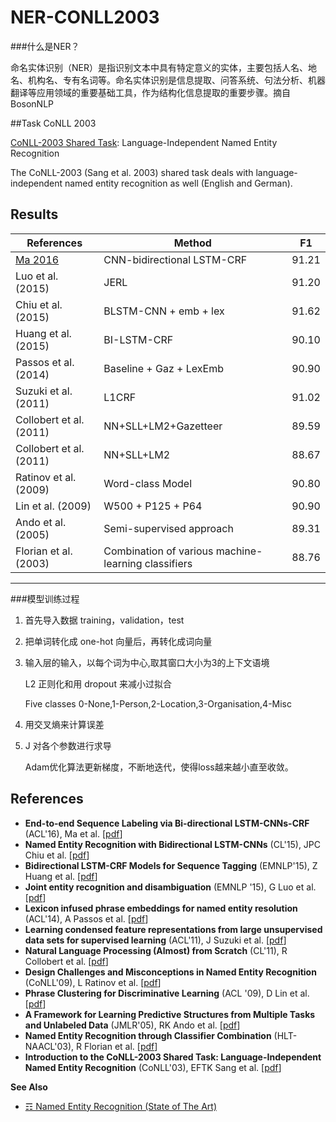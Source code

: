 # NER-CONLL2003

###什么是NER？

命名实体识别（NER）是指识别文本中具有特定意义的实体，主要包括人名、地名、机构名、专有名词等。命名实体识别是信息提取、问答系统、句法分析、机器翻译等应用领域的重要基础工具，作为结构化信息提取的重要步骤。摘自BosonNLP

##Task CoNLL 2003

[CoNLL-2003 Shared Task](https://cogcomp.org/page/resource_view/81): Language-Independent Named Entity Recognition

The CoNLL-2003 (Sang et al. 2003) shared task deals with language-independent named entity recognition as well (English and German).

## Results

| References                               | Method                                   | F1    |
| ---------------------------------------- | ---------------------------------------- | ----- |
| [Ma 2016](https://arxiv.org/pdf/1603.01354.pdf) | CNN-bidirectional LSTM-CRF               | 91.21 |
| Luo et al. (2015)                        | JERL                                     | 91.20 |
| Chiu et al. (2015)                       | BLSTM-CNN + emb + lex                    | 91.62 |
| Huang et al. (2015)                      | BI-LSTM-CRF                              | 90.10 |
| Passos et al. (2014)                     | Baseline + Gaz + LexEmb                  | 90.90 |
| Suzuki et al. (2011)                     | L1CRF                                    | 91.02 |
| Collobert et al. (2011)                  | NN+SLL+LM2+Gazetteer                     | 89.59 |
| Collobert et al. (2011)                  | NN+SLL+LM2                               | 88.67 |
| Ratinov et al. (2009)                    | Word-class Model                         | 90.80 |
| Lin et al. (2009)                        | W500 + P125 + P64                        | 90.90 |
| Ando et al. (2005)                       | Semi-supervised approach                 | 89.31 |
| Florian et al. (2003)                    | Combination of various machine-learning classifiers | 88.76 |

---

###模型训练过程

1. 首先导入数据 training，validation，test

2. 把单词转化成 one-hot 向量后，再转化成词向量

3. 输入层的输入，以每个词为中心,取其窗口大小为3的上下文语境

   L2 正则化和用 dropout 来减小过拟合

   Five classes 0-None,1-Person,2-Location,3-Organisation,4-Misc

4. 用交叉熵来计算误差

5. J 对各个参数进行求导

   Adam优化算法更新梯度，不断地迭代，使得loss越来越小直至收敛。



## References

- **End-to-end Sequence Labeling via Bi-directional LSTM-CNNs-CRF** (ACL'16), Ma et al. [[pdf](https://arxiv.org/pdf/1603.01354.pdf)]
- **Named Entity Recognition with Bidirectional LSTM-CNNs** (CL'15), JPC Chiu et al. [[pdf](https://arxiv.org/pdf/1511.08308.pdf)]
- **Bidirectional LSTM-CRF Models for Sequence Tagging** (EMNLP'15), Z Huang et al. [[pdf](https://arxiv.org/pdf/1508.01991.pdf)]
- **Joint entity recognition and disambiguation** (EMNLP '15), G Luo et al. [[pdf](http://aclweb.org/anthology/D15-1104)]
- **Lexicon infused phrase embeddings for named entity resolution** (ACL'14), A Passos et al. [[pdf](http://www.aclweb.org/anthology/W14-1609)]
- **Learning condensed feature representations from large unsupervised data sets for supervised learning** (ACL'11), J Suzuki et al. [[pdf](http://www.aclweb.org/anthology/P11-2112)]
- **Natural Language Processing (Almost) from Scratch** (CL'11), R Collobert et al. [[pdf](http://www.jmlr.org/papers/volume12/collobert11a/collobert11a.pdf)]
- **Design Challenges and Misconceptions in Named Entity Recognition** (CoNLL'09), L Ratinov et al. [[pdf](http://www.aclweb.org/anthology/W09-1119)]
- **Phrase Clustering for Discriminative Learning** (ACL '09), D Lin et al. [[pdf](https://static.googleusercontent.com/media/research.google.com/en//pubs/archive/35520.pdf)]
- **A Framework for Learning Predictive Structures from Multiple Tasks and Unlabeled Data** (JMLR'05), RK Ando et al. [[pdf](http://www.jmlr.org/papers/volume6/ando05a/ando05a.pdf)]
- **Named Entity Recognition through Classifier Combination** (HLT-NAACL'03), R Florian et al. [[pdf](http://clair.si.umich.edu/clair/HLT-NAACL03/conll/pdf/florian.pdf)]
- **Introduction to the CoNLL-2003 Shared Task: Language-Independent Named Entity Recognition** (CoNLL'03), EFTK Sang et al. [[pdf](http://aclweb.org/anthology/W03-0419)]

**See Also**

- [☶ Named Entity Recognition (State of The Art)](https://github.com/magizbox/underthesea/wiki/English-NLP-SOTA#named-entity-recognition)





